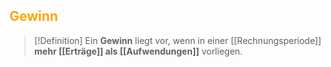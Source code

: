 ## <font color = "orange">Gewinn</font>


>[!Definition]
>Ein **Gewinn** liegt vor, wenn in einer [[Rechnungsperiode]] **mehr [[Erträge]] als [[Aufwendungen]]** vorliegen.

